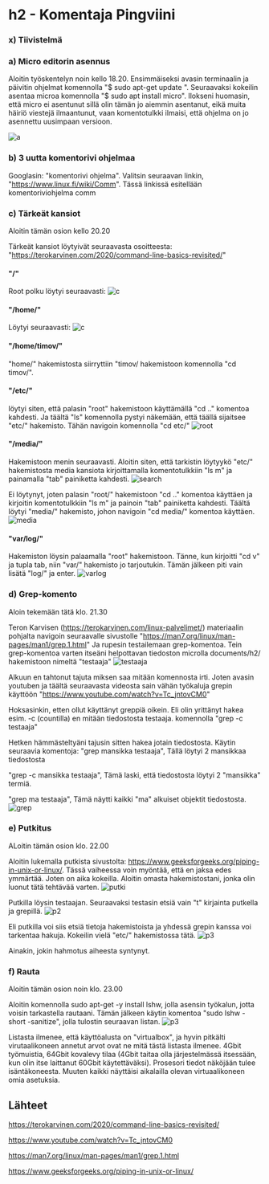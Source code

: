 # h2 - Komentaja Pingviini
### x) Tiivistelmä

### a) Micro editorin asennus

Aloitin työskentelyn noin kello 18.20. Ensimmäiseksi avasin terminaalin ja päivitin ohjelmat komennolla "$ sudo apt-get update
". Seuraavaksi kokeilin asentaa microa komennolla "$ sudo apt install micro". Ilokseni huomasin, että micro ei asentunut sillä olin tämän jo aiemmin asentanut, eikä muita häiriö viestejä ilmaantunut, vaan komentotulkki ilmaisi, että ohjelma on jo asennettu uusimpaan versioon.

![a](images/micro.png)

### b) 3 uutta komentorivi ohjelmaa

Googlasin: "komentorivi ohjelma". Valitsin seuraavan linkin, "https://www.linux.fi/wiki/Comm". Tässä linkissä esitellään komentoriviohjelma comm

### c) Tärkeät kansiot

Aloitin tämän osion kello 20.20

Tärkeät kansiot löytyivät seuraavasta osoitteesta: "https://terokarvinen.com/2020/command-line-basics-revisited/"

#### "/" 
Root polku löytyi seuraavasti:
![c](images/root.png)

#### "/home/" 
Löytyi seuraavasti:
![c](images/home.png)

#### "/home/timov/" 
"home/" hakemistosta siirryttiin "timov/ hakemistoon komennolla "cd timov/". 

#### "/etc/" 
löytyi siten, että palasin "root" hakemistoon käyttämällä "cd .." komentoa kahdesti. Ja täältä "ls" komennolla pystyi näkemään, että täällä sijaitsee "etc/" hakemisto. Tähän navigoin komennolla "cd etc/"
![root](images/root.png)

#### "/media/" 
Hakemistoon menin seuraavasti. Aloitin siten, että tarkistin löytyykö "etc/" hakemistosta media kansiota kirjoittamalla komentotulkkiin "ls m" ja painamalla "tab" painiketta kahdesti.
![search](images/searching.png)

Ei löytynyt, joten palasin "root/" hakemistoon "cd .." komentoa käyttäen ja kirjoitin komentotulkkiin "ls m" ja painoin "tab" painiketta kahdesti. Täältä löytyi "media/" hakemisto, johon navigoin "cd media/" komentoa käyttäen.
![media](images/media.png)

#### "var/log/"
Hakemiston löysin palaamalla "root" hakemistoon. Tänne, kun kirjoitti "cd v" ja tupla tab, niin "var/" hakemisto jo tarjoutukin. Tämän jälkeen piti vain lisätä "log/" ja enter.
![varlog](images/var_log2.png)

### d) Grep-komento
Aloin tekemään tätä klo. 21.30

Teron Karvisen (https://terokarvinen.com/linux-palvelimet/) materiaalin pohjalta navigoin seuraavalle sivustolle "https://man7.org/linux/man-pages/man1/grep.1.html" Ja rupesin testailemaan grep-komentoa.
Tein grep-komentoa varten itseäni helpottavan tiedoston microlla documents/h2/ hakemistoon nimeltä "testaaja"
![testaaja](images/testaaja.png)

Alkuun en tahtonut tajuta miksen saa mitään komennosta irti. Joten avasin youtuben ja täältä seuraavasta videosta sain vähän työkaluja grepin käyttöön "https://www.youtube.com/watch?v=Tc_jntovCM0"

Hoksasinkin, etten ollut käyttänyt greppiä oikein. Eli olin yrittänyt hakea esim. -c (countilla) en mitään tiedostosta testaaja. komennolla "grep -c testaaja"

Hetken hämmästeltyäni tajusin sitten hakea jotain tiedostosta.
Käytin seuraavia komentoja:
"grep mansikka testaaja", Tällä löytyi 2 mansikkaa tiedostosta

"grep -c mansikka testaaja", Tämä laski, että tiedostosta löytyi 2 "mansikka" termiä.

"grep ma testaaja", Tämä näytti kaikki "ma" alkuiset objektit tiedostosta.
![grep](images/grep.png)

### e) Putkitus
ALoitin tämän osion klo. 22.00

Aloitin lukemalla putkista sivustolta: https://www.geeksforgeeks.org/piping-in-unix-or-linux/. Tässä vaiheessa voin myöntää, että en jaksa edes ymmärtää. Joten on aika kokeilla.
Aloitin omasta hakemistostani, jonka olin luonut tätä tehtävää varten.
![putki](images/putkia.png)

Putkilla löysin testaajan. Seuraavaksi testasin etsiä vain "t" kirjainta putkella ja grepillä.
![p2](images/putkia2.png)

Eli putkilla voi siis etsiä tietoja hakemistoista ja yhdessä grepin kanssa voi tarkentaa hakuja. Kokeilin vielä "etc/" hakemistossa tätä.
![p3](images/putkia3.png)

Ainakin, jokin hahmotus aiheesta syntynyt.

### f) Rauta
Aloitin tämän osion noin klo. 23.00

Aloitin komennolla sudo apt-get -y install lshw, jolla asensin työkalun, jotta voisin tarkastella rautaani.
Tämän jälkeen käytin komentoa "sudo lshw -short -sanitize", jolla tulostin seuraavan listan.
![p3](images/rauta.png)

Listasta ilmenee, että käyttöalusta on "virtualbox", ja hyvin pitkälti virutaalikoneen annetut arvot ovat ne mitä tästä listasta ilmenee. 4Gbit työmuistia, 64Gbit kovalevy tilaa (4Gbit taitaa olla järjestelmässä itsessään, kun olin itse laittanut 60Gbit käytettäväksi). Prosesori tiedot näköjään tulee isäntäkoneesta. Muuten kaikki näyttäisi aikalailla olevan virtuaalikoneen omia asetuksia.

## Lähteet

https://terokarvinen.com/2020/command-line-basics-revisited/

https://www.youtube.com/watch?v=Tc_jntovCM0

https://man7.org/linux/man-pages/man1/grep.1.html

https://www.geeksforgeeks.org/piping-in-unix-or-linux/

